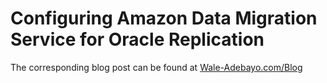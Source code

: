 # Configuring Amazon Data Migration Service for Oracle Replication
The corresponding blog post can be found at [Wale-Adebayo.com/Blog](https://Wale-Adebayo.com/blog/2017/9/11/dms)